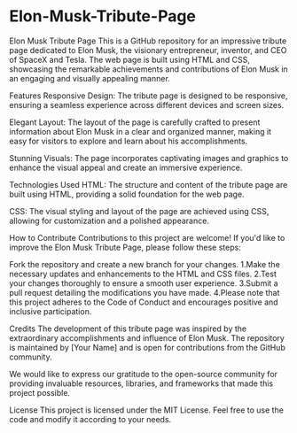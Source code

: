 # Elon-Musk-Tribute-Page
Elon Musk Tribute Page
This is a GitHub repository for an impressive tribute page dedicated to Elon Musk, the visionary entrepreneur, inventor, and CEO of SpaceX and Tesla. The web page is built using HTML and CSS, showcasing the remarkable achievements and contributions of Elon Musk in an engaging and visually appealing manner.

Features
Responsive Design: The tribute page is designed to be responsive, ensuring a seamless experience across different devices and screen sizes.

Elegant Layout: The layout of the page is carefully crafted to present information about Elon Musk in a clear and organized manner, making it easy for visitors to explore and learn about his accomplishments.

Stunning Visuals: The page incorporates captivating images and graphics to enhance the visual appeal and create an immersive experience.

Technologies Used
HTML: The structure and content of the tribute page are built using HTML, providing a solid foundation for the web page.

CSS: The visual styling and layout of the page are achieved using CSS, allowing for customization and a polished appearance.

How to Contribute
Contributions to this project are welcome! If you'd like to improve the Elon Musk Tribute Page, please follow these steps:

Fork the repository and create a new branch for your changes.
1.Make the necessary updates and enhancements to the HTML and CSS files.
2.Test your changes thoroughly to ensure a smooth user experience.
3.Submit a pull request detailing the modifications you have made.
4.Please note that this project adheres to the Code of Conduct and encourages positive and inclusive participation.

Credits
The development of this tribute page was inspired by the extraordinary accomplishments and influence of Elon Musk. The repository is maintained by [Your Name] and is open for contributions from the GitHub community.

We would like to express our gratitude to the open-source community for providing invaluable resources, libraries, and frameworks that made this project possible.

License
This project is licensed under the MIT License. Feel free to use the code and modify it according to your needs.







